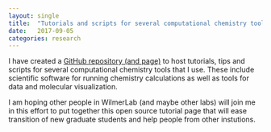 ```yaml
---
layout: single
title:  "Tutorials and scripts for several computational chemistry tools"
date:   2017-09-05
categories: research
---
```

I have created a [GitHub repository (and page)](https://kbsezginel.github.io/chem-tools-tutorials/)
to host tutorials, tips and scripts for several computational chemistry tools that I use.
These include scientific software for running chemistry calculations as well as tools for data and molecular visualization.

I am hoping other people in WilmerLab (and maybe other labs) will join me in this effort
to put together this open source tutorial page that will ease transition of new graduate
students and help people from other instutions.

